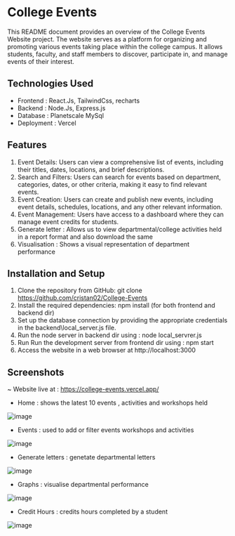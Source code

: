 # College Events
This README document provides an overview of the College Events Website project. The website serves as a platform for organizing and promoting various events taking place within the college campus. It allows students, faculty, and staff members to discover, participate in, and manage events of their interest.

## Technologies Used 
  - Frontend : React.Js, TailwindCss, recharts
  - Backend : Node.Js, Express.js
  - Database :  Planetscale MySql
  - Deployment : Vercel

## Features
  1) Event Details: Users can view a comprehensive list of events, including their titles, dates, locations, and brief descriptions.
  2) Search and Filters: Users can search for events based on department, categories, dates, or other criteria, making it easy to find relevant events.
  3) Event Creation: Users can create and publish new events, including event details, schedules, locations, and any other relevant information.
  4) Event Management: Users have access to a dashboard where they can manage event credits for students.
  5) Generate letter : Allows us to view departmental/college activities held in a report format and also download the same
  6) Visualisation : Shows a visual representation of department performance 

## Installation and Setup
  1) Clone the repository from GitHub: git clone https://github.com/cristan02/College-Events
  2) Install the required dependencies: npm install (for both frontend and backend dir)
  3) Set up the database connection by providing the appropriate credentials in the backend\local_server.js file.
  4) Run the node server in backend dir using : node local_servrer.js
  5) Run Run the development server from frontend dir using : npm start
  6) Access the website in a web browser at http://localhost:3000 

## Screenshots
~ Website live at : https://college-events.vercel.app/

- Home : shows the latest 10 events , activities and workshops held

![image](https://github.com/cristan02/College-Events/assets/94105472/2fe51456-0475-48bd-97d9-16dfeb1f0a32)

- Events : used to add or filter events workshops and activities

![image](https://github.com/cristan02/College-Events/assets/94105472/f5da8ba3-f9b2-4b70-92cb-a57463963a9a)

- Generate letters : genetate departmental letters

![image](https://github.com/cristan02/College-Events/assets/94105472/f5baefff-040a-4e70-b7b2-b373f2a8db92)

- Graphs : visualise departmental performance

![image](https://github.com/cristan02/College-Events/assets/94105472/31ed788a-a9c5-4643-989d-e8926f0924a2)

- Credit Hours : credits hours completed by a student
  
![image](https://github.com/cristan02/College-Events/assets/94105472/76593541-ee1d-4f46-9e64-b858a9a0d023)
